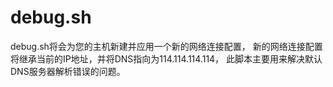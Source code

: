 # debug.sh
debug.sh将会为您的主机新建并应用一个新的网络连接配置，
新的网络连接配置将继承当前的IP地址，并将DNS指向为114.114.114.114，
此脚本主要用来解决默认DNS服务器解析错误的问题。
